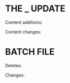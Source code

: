 # THE _ UPDATE

Content additions:
  >

Content changes:
  >

# BATCH FILE

Deletes:
  >

Changes:
  >
